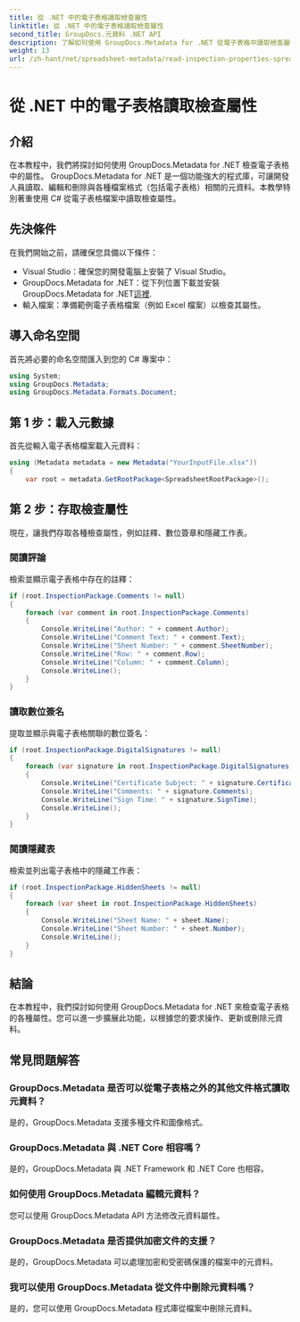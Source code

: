 ```yaml
---
title: 從 .NET 中的電子表格讀取檢查屬性
linktitle: 從 .NET 中的電子表格讀取檢查屬性
second_title: GroupDocs.元資料 .NET API
description: 了解如何使用 GroupDocs.Metadata for .NET 從電子表格中讀取檢查屬性。輕鬆存取評論、數位簽名和隱藏工作表。
weight: 13
url: /zh-hant/net/spreadsheet-metadata/read-inspection-properties-spreadsheets/
---
```


# 從 .NET 中的電子表格讀取檢查屬性

## 介紹
在本教程中，我們將探討如何使用 GroupDocs.Metadata for .NET 檢查電子表格中的屬性。 GroupDocs.Metadata for .NET 是一個功能強大的程式庫，可讓開發人員讀取、編輯和刪除與各種檔案格式（包括電子表格）相關的元資料。本教學特別著重使用 C# 從電子表格檔案中讀取檢查屬性。
## 先決條件
在我們開始之前，請確保您具備以下條件：
- Visual Studio：確保您的開發電腦上安裝了 Visual Studio。
-  GroupDocs.Metadata for .NET：從下列位置下載並安裝 GroupDocs.Metadata for .NET[這裡](https://releases.groupdocs.com/metadata/net/).
- 輸入檔案：準備範例電子表格檔案（例如 Excel 檔案）以檢查其屬性。

## 導入命名空間
首先將必要的命名空間匯入到您的 C# 專案中：
```csharp
using System;
using GroupDocs.Metadata;
using GroupDocs.Metadata.Formats.Document;
```
## 第 1 步：載入元數據
首先從輸入電子表格檔案載入元資料：
```csharp
using (Metadata metadata = new Metadata("YourInputFile.xlsx"))
{
    var root = metadata.GetRootPackage<SpreadsheetRootPackage>();
```
## 第 2 步：存取檢查屬性
現在，讓我們存取各種檢查屬性，例如註釋、數位簽章和隱藏工作表。
### 閱讀評論
檢索並顯示電子表格中存在的註釋：
```csharp
if (root.InspectionPackage.Comments != null)
{
    foreach (var comment in root.InspectionPackage.Comments)
    {
        Console.WriteLine("Author: " + comment.Author);
        Console.WriteLine("Comment Text: " + comment.Text);
        Console.WriteLine("Sheet Number: " + comment.SheetNumber);
        Console.WriteLine("Row: " + comment.Row);
        Console.WriteLine("Column: " + comment.Column);
        Console.WriteLine();
    }
}
```
### 讀取數位簽名
提取並顯示與電子表格關聯的數位簽名：
```csharp
if (root.InspectionPackage.DigitalSignatures != null)
{
    foreach (var signature in root.InspectionPackage.DigitalSignatures)
    {
        Console.WriteLine("Certificate Subject: " + signature.CertificateSubject);
        Console.WriteLine("Comments: " + signature.Comments);
        Console.WriteLine("Sign Time: " + signature.SignTime);
        Console.WriteLine();
    }
}
```
### 閱讀隱藏表
檢索並列出電子表格中的隱藏工作表：
```csharp
if (root.InspectionPackage.HiddenSheets != null)
{
    foreach (var sheet in root.InspectionPackage.HiddenSheets)
    {
        Console.WriteLine("Sheet Name: " + sheet.Name);
        Console.WriteLine("Sheet Number: " + sheet.Number);
        Console.WriteLine();
    }
}
```

## 結論
在本教程中，我們探討如何使用 GroupDocs.Metadata for .NET 來檢查電子表格的各種屬性。您可以進一步擴展此功能，以根據您的要求操作、更新或刪除元資料。

## 常見問題解答
### GroupDocs.Metadata 是否可以從電子表格之外的其他文件格式讀取元資料？
是的，GroupDocs.Metadata 支援多種文件和圖像格式。
### GroupDocs.Metadata 與 .NET Core 相容嗎？
是的，GroupDocs.Metadata 與 .NET Framework 和 .NET Core 也相容。
### 如何使用 GroupDocs.Metadata 編輯元資料？
您可以使用 GroupDocs.Metadata API 方法修改元資料屬性。
### GroupDocs.Metadata 是否提供加密文件的支援？
是的，GroupDocs.Metadata 可以處理加密和受密碼保護的檔案中的元資料。
### 我可以使用 GroupDocs.Metadata 從文件中刪除元資料嗎？
是的，您可以使用 GroupDocs.Metadata 程式庫從檔案中刪除元資料。